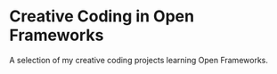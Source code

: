 # Creative Coding in Open Frameworks

A selection of my creative coding projects learning Open Frameworks. 
